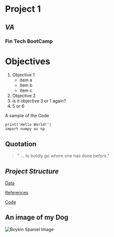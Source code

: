 # Project 1

## *VA*

### **Fin Tech BootCamp**

# Objectives 

1. Objective 1
	* item a
	* item b
	* item c
1. Objective 2
2. is it objective 3 or 1 again?
2. 5 or 6

A sample of the Code
```
print('Hello World!')
import numpy as np
```

Quotation
---
> " ... to boldly go where one has done before."

*Project Structure*
---
[Data](data/)

[References](references/)

[Code](code/)

An image of my Dog
---
![Boykin Spaniel Image](https://labs.feinberg.northwestern.edu/achorniy/images/3042.jpg)
